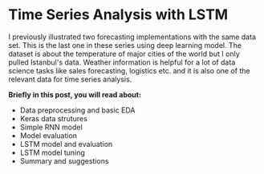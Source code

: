 # Time Series Analysis with LSTM

I previously illustrated two forecasting implementations with the same data set. This is the last one in these series using deep learning model. The dataset is about the temperature of major cities of the world but I only pulled Istanbul's data. Weather information is helpful for a lot of data science tasks like sales forecasting, logistics etc. and it is also one of the relevant data for time series analysis. 

**Briefly in this post, you will read about:**
- Data preprocessing and basic EDA 
- Keras data strutures
- Simple RNN model
- Model evaluation 
- LSTM model and evaluation
- LSTM model tuning
- Summary and suggestions
